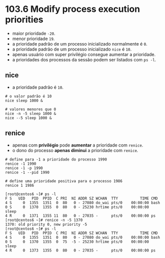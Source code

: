 # 103.6 Modify process execution priorities

* maior prioridade `-20`.
* menor prioridade `19`.
* a prioridade padrão de um processo inicializado normalmente é `0`.
* a prioridade padrão de um processo inicializado `nice` é `10`.
* apenas usuário com super privilégio consegue aumentar a prioridade.
* a prioridades dos processos da sessão podem ser listados com `ps -l`.

## nice

* a prioridade padrão é `10`.

```shell
# o valor padrão é 10
nice sleep 1000 &

# valores menores que 0
nice -n -5 sleep 1000 &
nice --5 sleep 1000 &
```

## renice

* apenas com **privilégio** pode **aumentar** a prioridade com `renice`.
* o dono do processo **apenas diminui** a prioridade com `renice`.

```shell
# define para -1 a prioridade do processo 1990
renice -1 1990
renice -1 -p 1990
renice -1 --pid 1990

# define uma prioridade positiva para o processo 1986
renice 1 1986
```

```
[root@centos6 ~]# ps -l
F S   UID   PID  PPID  C PRI  NI ADDR SZ WCHAN  TTY          TIME CMD
4 S     0  1355  1351  0  80   0 - 27080 do_wai pts/0    00:00:00 bash
0 S     0  1370  1355  0  80   0 - 25230 hrtime pts/0    00:00:00 sleep
4 R     0  1371  1355 11  80   0 - 27035 -      pts/0    00:00:00 ps
[root@centos6 ~]# renice -n -5 1370
1370: old priority 0, new priority -5
[root@centos6 ~]# ps -l
F S   UID   PID  PPID  C PRI  NI ADDR SZ WCHAN  TTY          TIME CMD
4 S     0  1355  1351  0  80   0 - 27080 do_wai pts/0    00:00:00 bash
0 S     0  1370  1355  0  75  -5 - 25230 hrtime pts/0    00:00:00 sleep
4 R     0  1373  1355  0  80   0 - 27035 -      pts/0    00:00:00 ps
```
